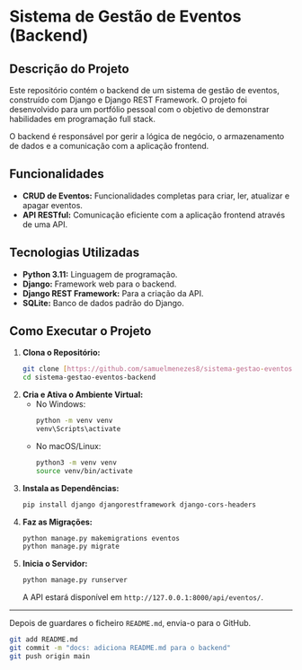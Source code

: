# Sistema de Gestão de Eventos (Backend)

## Descrição do Projeto
Este repositório contém o backend de um sistema de gestão de eventos, construído com Django e Django REST Framework. O projeto foi desenvolvido para um portfólio pessoal com o objetivo de demonstrar habilidades em programação full stack.

O backend é responsável por gerir a lógica de negócio, o armazenamento de dados e a comunicação com a aplicação frontend.

## Funcionalidades
* **CRUD de Eventos:** Funcionalidades completas para criar, ler, atualizar e apagar eventos.
* **API RESTful:** Comunicação eficiente com a aplicação frontend através de uma API.

## Tecnologias Utilizadas
* **Python 3.11:** Linguagem de programação.
* **Django:** Framework web para o backend.
* **Django REST Framework:** Para a criação da API.
* **SQLite:** Banco de dados padrão do Django.

## Como Executar o Projeto
1.  **Clona o Repositório:**
    ```bash
    git clone [https://github.com/samuelmenezes8/sistema-gestao-eventos-backend.git](https://github.com/samuelmenezes8/sistema-gestao-eventos-backend.git)
    cd sistema-gestao-eventos-backend
    ```
2.  **Cria e Ativa o Ambiente Virtual:**
    * No Windows:
        ```bash
        python -m venv venv
        venv\Scripts\activate
        ```
    * No macOS/Linux:
        ```bash
        python3 -m venv venv
        source venv/bin/activate
        ```
3.  **Instala as Dependências:**
    ```bash
    pip install django djangorestframework django-cors-headers
    ```
4.  **Faz as Migrações:**
    ```bash
    python manage.py makemigrations eventos
    python manage.py migrate
    ```
5.  **Inicia o Servidor:**
    ```bash
    python manage.py runserver
    ```
    A API estará disponível em `http://127.0.0.1:8000/api/eventos/`.

---

Depois de guardares o ficheiro `README.md`, envia-o para o GitHub.

```bash
git add README.md
git commit -m "docs: adiciona README.md para o backend"
git push origin main
